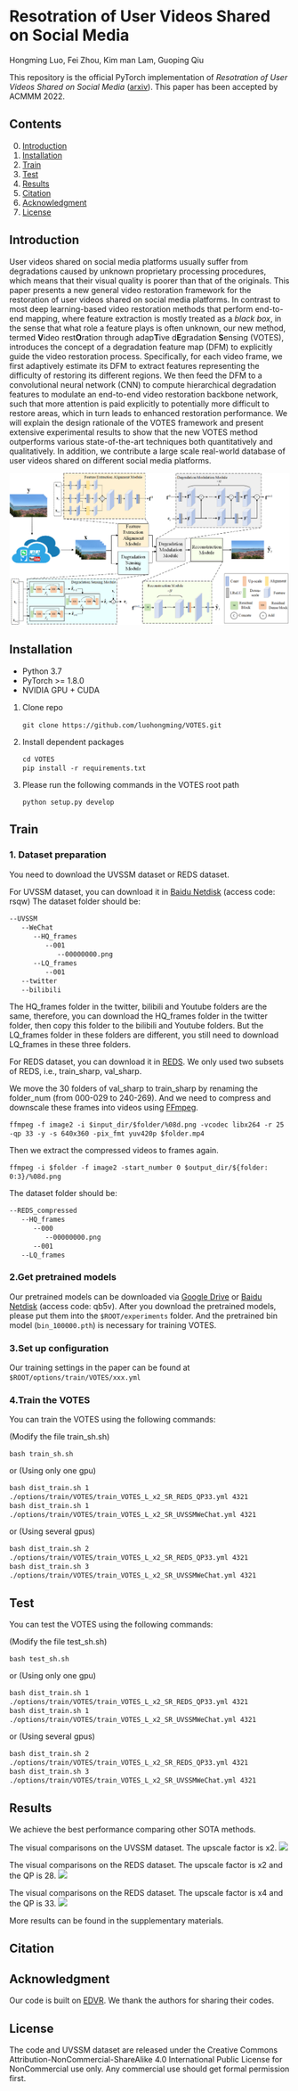 # Resotration of User Videos Shared on Social Media 

Hongming Luo, Fei Zhou, Kim man Lam, Guoping Qiu

This repository is the official PyTorch implementation of *Resotration of User Videos Shared on Social Media*
([arxiv]()). This paper has been accepted by ACMMM 2022.


## Contents

0. [Introduction](#Introduction)
1. [Installation](#Installation)
2. [Train](#Train)
3. [Test](#Test)
4. [Results](#Results)
5. [Citation](#Citation)
6. [Acknowledgment](#Acknowledgment)
7. [License](#License)


<h2 id="Introduction"> Introduction </h2>

User videos shared on social media platforms usually suffer from
degradations caused by unknown proprietary processing procedures,
which means that their visual quality is poorer than that of
the originals. This paper presents a new general video restoration
framework for the restoration of user videos shared on social media
platforms. In contrast to most deep learning-based video restoration
methods that perform end-to-end mapping, where feature extraction
is mostly treated as a *black box*, in the sense that what role a
feature plays is often unknown, our new method, termed **V**ideo
rest**O**ration through adap**T**ive d**E**gradation **S**ensing (VOTES), introduces
the concept of a degradation feature map (DFM) to explicitly
guide the video restoration process. Specifically, for each video
frame, we first adaptively estimate its DFM to extract features representing
the difficulty of restoring its different regions. We then
feed the DFM to a convolutional neural network (CNN) to compute
hierarchical degradation features to modulate an end-to-end video
restoration backbone network, such that more attention is paid
explicitly to potentially more difficult to restore areas, which in
turn leads to enhanced restoration performance. We will explain
the design rationale of the VOTES framework and present extensive
experimental results to show that the new VOTES method outperforms
various state-of-the-art techniques both quantitatively and
qualitatively. In addition, we contribute a large scale real-world
database of user videos shared on different social media platforms.

![](./figures/fig1_arch3.png)

<h2 id="Installation"> Installation </h2>

* Python 3.7
* PyTorch >= 1.8.0
* NVIDIA GPU + CUDA

1. Clone repo

    ```git clone https://github.com/luohongming/VOTES.git```

2. Install dependent packages

    ```
   cd VOTES
   pip install -r requirements.txt 
    ```

3. Please run the following commands in the VOTES root path

    ```
    python setup.py develop
    ```

<h2 id="Train"> Train </h2>

### 1. Dataset preparation

   You need to download the UVSSM dataset or REDS dataset.

   For UVSSM dataset, you can download it in [Baidu Netdisk](https://pan.baidu.com/s/1jHP2o-IhXGwh9zl_RKA0ZQ) (access code: rsqw)
   The dataset folder should be:
   ```
   --UVSSM
      --WeChat
         --HQ_frames
            --001
               --00000000.png
         --LQ_frames
            --001
      --twitter
      --bilibili
   ```
   The HQ_frames folder in the twitter, bilibili and Youtube folders are the same, therefore, you can download
   the HQ_frames folder in the twitter folder, then copy this folder to the bilibili and Youtube folders. But 
   the LQ_frames folder in these folders are different, you still need to download LQ_frames in these three folders.

   For REDS dataset, you can download it in [REDS](https://seungjunnah.github.io/Datasets/reds.html). We only used two subsets of REDS, i.e., train_sharp, val_sharp.
   
   We move the 30 folders of val_sharp to train_sharp by renaming the folder_num (from 000-029 to 240-269).
   And we need to compress and downscale these frames into videos using [FFmpeg](https://ffmpeg.org/).
   ```
   ffmpeg -f image2 -i $input_dir/$folder/%08d.png -vcodec libx264 -r 25 -qp 33 -y -s 640x360 -pix_fmt yuv420p $folder.mp4
   ```
   Then we extract the compressed videos to frames again.
   ```
   ffmpeg -i $folder -f image2 -start_number 0 $output_dir/${folder: 0:3}/%08d.png 
   ```
   The dataset folder should be:
   ```
   --REDS_compressed
      --HQ_frames
         --000
            --00000000.png
         --001
      --LQ_frames
   ```

### 2.Get pretrained models
   Our pretrained models can be downloaded via [Google Drive](https://drive.google.com/file/d/1tjD7xzzvPtjjVbmOHp9CRsSF4RY3EV8F/view?usp=sharing) 
   or [Baidu Netdisk](https://pan.baidu.com/s/18Sax5kCcAZsZpk7dfj1DLA) (access code: qb5v). After you download the pretrained models,
   please put them into the ```$ROOT/experiments``` folder.
   And the pretrained bin model (```bin_100000.pth```) is necessary for training VOTES.

### 3.Set up configuration
   Our training settings in the paper can be found at ```$ROOT/options/train/VOTES/xxx.yml```

### 4.Train the VOTES 
   You can train the VOTES using the following commands:

   (Modify the file train_sh.sh)

   ``` 
   bash train_sh.sh
   ```

   or (Using only one gpu)
   
   ```
   bash dist_train.sh 1 ./options/train/VOTES/train_VOTES_L_x2_SR_REDS_QP33.yml 4321
   bash dist_train.sh 1 ./options/train/VOTES/train_VOTES_L_x2_SR_UVSSMWeChat.yml 4321
   ```
   or (Using several gpus)
   ```
   bash dist_train.sh 2 ./options/train/VOTES/train_VOTES_L_x2_SR_REDS_QP33.yml 4321
   bash dist_train.sh 3 ./options/train/VOTES/train_VOTES_L_x2_SR_UVSSMWeChat.yml 4321
   ```

<h2 id="Test"> Test </h2>

   You can test the VOTES using the following commands:

   (Modify the file test_sh.sh)

   ``` 
   bash test_sh.sh
   ```

   or (Using only one gpu)
   
   ```
   bash dist_train.sh 1 ./options/train/VOTES/train_VOTES_L_x2_SR_REDS_QP33.yml 4321
   bash dist_train.sh 1 ./options/train/VOTES/train_VOTES_L_x2_SR_UVSSMWeChat.yml 4321
   ```
   or (Using several gpus)
   ```
   bash dist_train.sh 2 ./options/train/VOTES/train_VOTES_L_x2_SR_REDS_QP33.yml 4321
   bash dist_train.sh 3 ./options/train/VOTES/train_VOTES_L_x2_SR_UVSSMWeChat.yml 4321
   ```

<h2 id="Results"> Results </h2>

We achieve the best performance comparing other SOTA methods.

The visual comparisons on the UVSSM dataset. The upscale factor is x2.
![](./figures/vis1_show.png)

The visual comparisons on the REDS dataset. The upscale factor is x2 and the QP is 28.
![](./figures/vis2_qp28_x2.png)

The visual comparisons on the REDS dataset. The upscale factor is x4 and the QP is 33.
![](./figures/vis2_qp33_x2.png)

More results can be found in the supplementary materials. 



<h2 id="Citation"> Citation </h2>


<h2 id="Acknowledgment"> Acknowledgment </h2>

   Our code is built on [EDVR](https://github.com/xinntao/EDVR). We thank the authors for sharing their codes.

<h2 id="License"> License </h2> 

   The code and UVSSM dataset are released under the Creative Commons Attribution-NonCommercial-ShareAlike 4.0 International
   Public License for NonCommercial use only. Any commercial use should get formal permission first. 